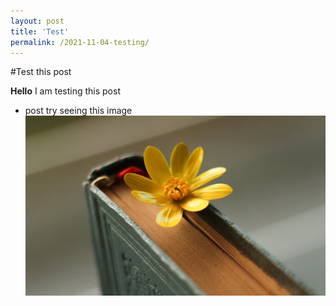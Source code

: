 ```yaml
---
layout: post
title: 'Test'
permalink: /2021-11-04-testing/
---
```


#Test this post

**Hello** I am testing this post

* post
try seeing this image
![see this image](/assets/images/bookflower_feature.jpg)
